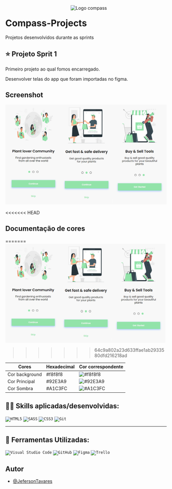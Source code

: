<img src="https://resumo.cloud/wp-content/uploads/2021/09/modelo-imagem-rc-18.png" min-width="300px" max-width="300px" width="300px" align="right" alt="Logo compass">

# Compass-Projects 

Projetos desenvolvidos durante as sprints



## ⭐ Projeto Sprit 1

Primeiro projeto ao qual fomos encarregado.

Desenvolver telas do app que foram importadas no figma.


## Screenshot

![App Screenshot](https://github.com/JefersonT4v4res/Compass-Projects/blob/main/banners/Banner%20-%20Sprint%201.png?raw=true)

<<<<<<< HEAD
## Documentação de cores
=======
<img min-width="500px" max-width="500px" width="500px" src="./banners/Banner - Sprint 1.png" align="middle">
>>>>>>> 64c9a802a23d633ffae1ab2933580dfd216218ad

| Cores             |Hexadecimal| Cor correspondente                                       |
| ----------------- |-----------| -------------------------------------------------------- |
| Cor background    |  #f8f8f8  | ![#f8f8f8](https://via.placeholder.com/10/f8f8f8?text=+) |
| Cor Principal     |  #92E3A9  | ![#92E3A9](https://via.placeholder.com/10/92E3A9?text=+) |
| Cor Sombra        |  #A1C3FC  | ![#A1C3FC](https://via.placeholder.com/10/A1C3FC?text=+) |


## 👨‍💻 Skills aplicadas/desenvolvidas:

<code>![HTML5](https://img.shields.io/badge/html5-%23E34F26.svg?style=for-the-badge&logo=html5&logoColor=white)</code>
<code>![SASS](https://img.shields.io/badge/SASS-hotpink.svg?style=for-the-badge&logo=SASS&logoColor=white)</code>
<code>![CSS3](https://img.shields.io/badge/css3-%231572B6.svg?style=for-the-badge&logo=css3&logoColor=white)</code>
<code>![Git](https://img.shields.io/badge/git-%23F05033.svg?style=for-the-badge&logo=git&logoColor=white)</code>

---

## 💼 Ferramentas Utilizadas:

<code>![Visual Studio Code](https://img.shields.io/badge/Visual%20Studio%20Code-0078d7.svg?style=for-the-badge&logo=visual-studio-code&logoColor=white)</code>
<code>![GitHub](https://img.shields.io/badge/github-%23121011.svg?style=for-the-badge&logo=github&logoColor=white)</code>
<code>![Figma](https://img.shields.io/badge/figma-%23121011.svg?style=for-the-badge&logo=figma&logoColor=white)</code>
<code>![Trello](https://img.shields.io/badge/Trello-%23121011.svg?style=for-the-badge&logo=Trello&logoColor=white)</code>

## Autor

- [@JefersonTavares](https://github.com/JefersonT4v4res)

